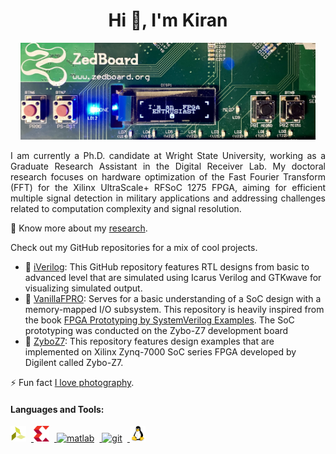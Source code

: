 
<h1 align="center">Hi 👋, I'm Kiran</h1>

<p align="center"> <img src="./img/fpga.jpg" alt="24x7fpga" height="155" /></p>


<p style="text-align: justify;">
I am currently a Ph.D. candidate at Wright State University, working as a Graduate Research Assistant in the Digital Receiver Lab. My doctoral research focuses on hardware optimization of the Fast Fourier Transform (FFT) for the Xilinx UltraScale+ RFSoC 1275 FPGA, aiming for efficient multiple signal detection in military applications and addressing challenges related to computation complexity and signal resolution.
</p>

🔬 Know more about my [research](https://24x7fpga.com/research/2024_07_08_10_15_40_research/).

Check out my GitHub repositories for a mix of cool projects.

- 📁 [iVerilog](https://github.com/24x7fpga/iVerilog): This GitHub repository features RTL designs from basic to advanced level that are simulated using Icarus Verilog and GTKwave for visualizing simulated output. 
- 📁 [VanillaFPRO](https://github.com/24x7fpga/VanillaFPRO): Serves for a basic understanding of a SoC design with a memory-mapped I/O subsystem. This repository is heavily inspired from the book [FPGA Prototyping by SystemVerilog Examples](https://www.amazon.com/FPGA-Prototyping-SystemVerilog-Examples-MicroBlaze/dp/1119282667). The SoC prototyping was conducted on the Zybo-Z7 development board
- 📁 [ZyboZ7](https://github.com/24x7fpga/ZyboZ7): This repository features design examples that are implemented on Xilinx Zynq-7000 SoC series FPGA developed by Digilent called Zybo-Z7.

⚡ Fun fact [I love photography](https://instagram.com/negativeparking).



<!-- <h3 align="left">Connect with me:</h3>
<p align="left">
<a href="https://linkedin.com/in/kiran760043" target="blank"><img align="center" src="https://raw.githubusercontent.com/rahuldkjain/github-profile-readme-generator/master/src/images/icons/Social/linked-in-alt.svg" alt="kiran760043" height="30" width="40" /></a>
<a href="https://instagram.com/negativeparking" target="blank"><img align="center" src="https://raw.githubusercontent.com/rahuldkjain/github-profile-readme-generator/master/src/images/icons/Social/instagram.svg" alt="negativeparking" height="30" width="40" /></a>
</p> -->

<h4 align="left">Languages and Tools:</h4>

<p align="left"> 

<a href="https://www.xilinx.com/products/design-tools/vivado.html" target="_blank" rel="noreferrer"> <img src="./img/vivado.png" alt="vivado" width="25" height="25" style="padding-right: 8px" style="text-decoration: none;"/> </a>
<a href="https://www.xilinx.com/video/hardware/getting-started-with-system-generator.html" target="_blank" rel="noreferrer"> <img src="./img/sysgen.png" alt="sysgen" width="25" height="25"  style="padding-right: 8px;" style="text-decoration: none;"/> </a>
<a href="https://www.mathworks.com/" target="_blank" rel="noreferrer"> <img src="https://upload.wikimedia.org/wikipedia/commons/2/21/Matlab_Logo.png" alt="matlab" width="25" height="25" style="padding-right: 8px;" style="text-decoration: none;"/> </a> 
<a href="https://git-scm.com/" target="_blank" rel="noreferrer"> <img src="https://www.vectorlogo.zone/logos/git-scm/git-scm-icon.svg" alt="git" width="25" height="25" style="padding-right: 8px;" style="text-decoration: none;"/> </a> 
<a href="https://www.linux.org/" target="_blank" rel="noreferrer"> <img src="https://raw.githubusercontent.com/devicons/devicon/master/icons/linux/linux-original.svg" alt="linux" width="25" height="25" style="padding-right: 8px;" style="text-decoration: none;"/> </a> 

</p>

<!-- <p align="left"> <img src="https://komarev.com/ghpvc/?username=24x7fpga&label=Profile%20views&color=0e75b6&style=flat" alt="24x7fpga" /> </p> -->


<!-- <p><img align="left" src="https://github-readme-stats.vercel.app/api/top-langs?username=24x7fpga&show_icons=true&locale=en&layout=compact" alt="24x7fpga" /></p>

<p>&nbsp;<img align="center" src="https://github-readme-stats.vercel.app/api?username=24x7fpga&show_icons=true&locale=en" alt="24x7fpga" /></p>

<p><img align="center" src="https://github-readme-streak-stats.herokuapp.com/?user=24x7fpga&" alt="24x7fpga" /></p> -->

